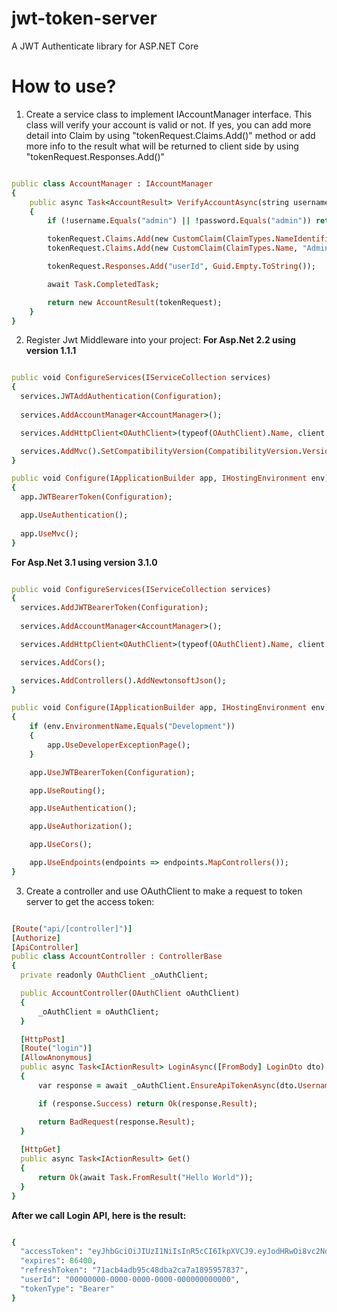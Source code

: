# jwt-token-server
A JWT Authenticate library for ASP.NET Core

# How to use?
1. Create a service class to implement IAccountManager interface. This class will verify your account is valid or not. If yes, you can add more detail into Claim by using "tokenRequest.Claims.Add()" method or add more info to the result what will be returned to client side by using "tokenRequest.Responses.Add()"

  ```ruby
  
  public class AccountManager : IAccountManager
  {
      public async Task<AccountResult> VerifyAccountAsync(string username, string password, TokenRequest tokenRequest)
      {
          if (!username.Equals("admin") || !password.Equals("admin")) return new AccountResult(new { error = "Invalid user" });

          tokenRequest.Claims.Add(new CustomClaim(ClaimTypes.NameIdentifier, Guid.Empty.ToString()));
          tokenRequest.Claims.Add(new CustomClaim(ClaimTypes.Name, "Admin"));

          tokenRequest.Responses.Add("userId", Guid.Empty.ToString());

          await Task.CompletedTask;

          return new AccountResult(tokenRequest);
      }
  }
  ```

2. Register Jwt Middleware into your project:
**For Asp.Net 2.2 using version 1.1.1**
  ```ruby
  
  public void ConfigureServices(IServiceCollection services)
  {
    services.JWTAddAuthentication(Configuration);
    
    services.AddAccountManager<AccountManager>();

    services.AddHttpClient<OAuthClient>(typeof(OAuthClient).Name, client => client.BaseAddress = new Uri("http://localhost:5000"));

    services.AddMvc().SetCompatibilityVersion(CompatibilityVersion.Version_2_1);
  }
  
  public void Configure(IApplicationBuilder app, IHostingEnvironment env)
  {
    app.JWTBearerToken(Configuration);

    app.UseAuthentication();
    
    app.UseMvc();
  }
  
  ```
  **For Asp.Net 3.1 using version 3.1.0**
  ```ruby
  
  public void ConfigureServices(IServiceCollection services)
  {
    services.AddJWTBearerToken(Configuration);
    
    services.AddAccountManager<AccountManager>();

    services.AddHttpClient<OAuthClient>(typeof(OAuthClient).Name, client => client.BaseAddress = new Uri("http://localhost:5000"));

    services.AddCors();

    services.AddControllers().AddNewtonsoftJson();
  }
  
  public void Configure(IApplicationBuilder app, IHostingEnvironment env)
  {
      if (env.EnvironmentName.Equals("Development"))
      {
          app.UseDeveloperExceptionPage();
      }

      app.UseJWTBearerToken(Configuration);

      app.UseRouting();

      app.UseAuthentication();

      app.UseAuthorization();

      app.UseCors();

      app.UseEndpoints(endpoints => endpoints.MapControllers());
  }
  
  ```
  
  3. Create a controller and use OAuthClient to make a request to token server to get the access token:
  
  ```ruby
  
  [Route("api/[controller]")]
  [Authorize]
  [ApiController]
  public class AccountController : ControllerBase
  {
    private readonly OAuthClient _oAuthClient;

    public AccountController(OAuthClient oAuthClient)
    {
        _oAuthClient = oAuthClient;
    }

    [HttpPost]
    [Route("login")]
    [AllowAnonymous]
    public async Task<IActionResult> LoginAsync([FromBody] LoginDto dto)
    {
        var response = await _oAuthClient.EnsureApiTokenAsync(dto.Username, dto.Password);

        if (response.Success) return Ok(response.Result);

        return BadRequest(response.Result);
    }
    
    [HttpGet]
    public async Task<IActionResult> Get()
    {
        return Ok(await Task.FromResult("Hello World"));
    }
  }
  
  ```
  **After we call Login API, here is the result:**
  ``` ruby
  
  {
    "accessToken": "eyJhbGciOiJIUzI1NiIsInR5cCI6IkpXVCJ9.eyJodHRwOi8vc2NoZW1hcy54bWxzb2FwLm9yZy93cy8yMDA1LzA1L2lkZW50aXR5L2NsYWltcy9uYW1laWRlbnRpZmllciI6IjAwMDAwMDAwLTAwMDAtMDAwMC0wMDAwLTAwMDAwMDAwMDAwMCIsImh0dHA6Ly9zY2hlbWFzLnhtbHNvYXAub3JnL3dzLzIwMDUvMDUvaWRlbnRpdHkvY2xhaW1zL25hbWUiOiJBZG1pbiIsIm5iZiI6MTUzNjY0Nzk2OSwiZXhwIjoxNTM2NzM0MzY5fQ.wiRIGYxX2Kk41ix5OLSqAujEf7Stdm93kS5Ly7XXbCQ",
    "expires": 86400,
    "refreshToken": "71acb4adb95c48dba2ca7a1895957837",
    "userId": "00000000-0000-0000-0000-000000000000",
    "tokenType": "Bearer"
  }
  
  ```
